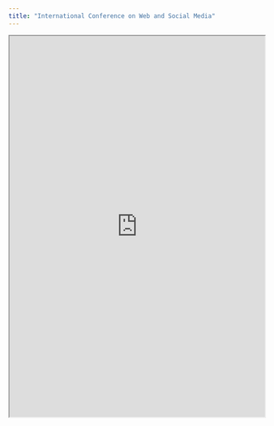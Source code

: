 ```yaml
---
title: "International Conference on Web and Social Media"
---
```




<iframe height="750" width="100%" src="https://ewelton.github.io/ktest/wiki.html#International%20Conference%20on%20Web%20and%20Social%20Media"></iframe>
